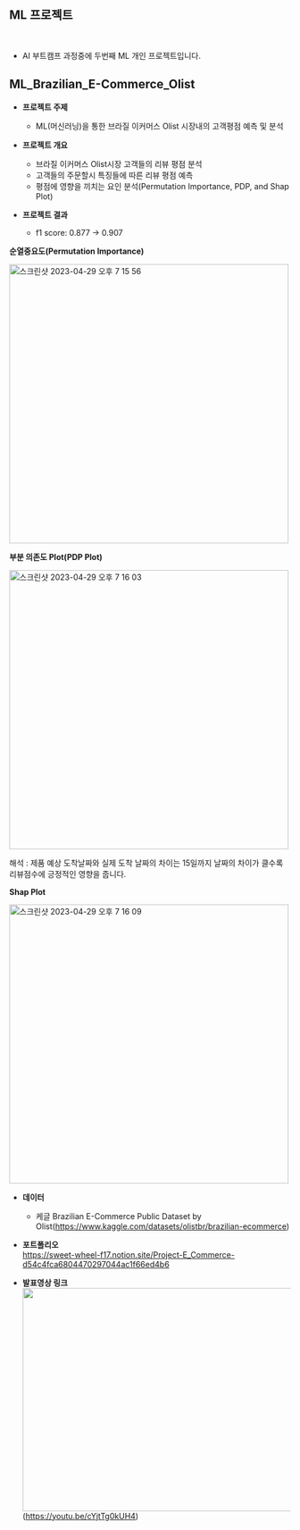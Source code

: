 ## ML 프로젝트
<br>

- AI 부트캠프 과정중에 두번째 ML 개인 프로젝트입니다. <br>

## ML_Brazilian_E-Commerce_Olist
- **프로젝트 주제**
  - ML(머신러닝)을 통한 브라질 이커머스 Olist 시장내의 고객평점 예측 및 분석

- **프로젝트 개요**
  - 브라질 이커머스 Olist시장 고객들의 리뷰 평점 분석
  - 고객들의 주문할시 특징들에 따른 리뷰 평점 예측
  - 평점에 영향을 끼치는 요인 분석(Permutation Importance, PDP, and Shap Plot)

- **프로젝트 결과**  
  - f1 score: 0.877 → 0.907

**순열중요도(Permutation Importance)**  

<img width="500" alt="스크린샷 2023-04-29 오후 7 15 56" src="https://user-images.githubusercontent.com/101457515/235297570-b01af4a3-9fdf-4dad-b5d8-e4ce7a461e47.png">

**부분 의존도 Plot(PDP Plot)**  

<img width="500" alt="스크린샷 2023-04-29 오후 7 16 03" src="https://user-images.githubusercontent.com/101457515/235297604-1e559a92-df45-4a0e-ad30-3009732a907d.png">

해석 : 제품 예상 도착날짜와 실제 도착 날짜의 차이는 15일까지 날짜의 차이가 클수록 리뷰점수에 긍정적인 영향을 줍니다.


**Shap Plot**  

<img width="500" alt="스크린샷 2023-04-29 오후 7 16 09" src="https://user-images.githubusercontent.com/101457515/235297619-f931c2a1-b7da-4437-945a-aad9612a527c.png">


- **데이터**  
  - 케글 Brazilian E-Commerce Public Dataset by Olist(https://www.kaggle.com/datasets/olistbr/brazilian-ecommerce) 

- **포트폴리오**  
https://sweet-wheel-f17.notion.site/Project-E_Commerce-d54c4fca6804470297044ac1f66ed4b6

- **발표영상 링크**    
<img src="https://user-images.githubusercontent.com/101457515/196030344-38ac1d9f-f79a-4090-98ba-18de8172d7c7.jpeg" width="700" height="400"/> <br>
(https://youtu.be/cYjtTg0kUH4)



<br><br>

